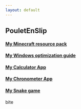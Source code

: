 ```yaml
---
layout: default
---
```


## PouletEnSlip

#### [My Minecraft resource pack](pages/cotcotpack.md)
#### [My Windows optimization guide](pages/opti.md)
#### [My Calculator App](https://github.com/PouletEnSlip/Calculator)
#### [My Chronometer App](https://github.com/PouletEnSlip/Chronometer)
#### [My Snake game](https://github.com/PouletEnSlip/Snake)
bite
